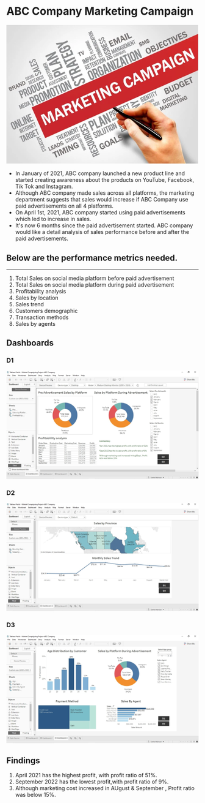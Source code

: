 # ABC Company Marketing Campaign
![](Marketing_campaign.webp)

- In January of 2021, ABC company launched a new product line and started creating awareness about the products on YouTube, Facebook, Tik Tok and Instagram.
- Although ABC company made sales across all platforms, the marketing department suggests that sales would increase if ABC Company use paid advertisements on all 4 platforms.
- On April 1st, 2021, ABC company started using paid advertisements which led to increase in sales.
- It's now 6 months since the paid advertisement started. ABC company would like a detail analysis of sales performance before and after the paid advertisements.

## Below are the performance metrics needed.
---
1. Total Sales on social media platform before paid advertisement
2. Total Sales on social media platform during paid advertisement
3. Profitability analysis
4. Sales by location
5. Sales trend
6. Customers demographic
7.  Transaction methods
8.  Sales by agents

## Dashboards
### D1               
![](D1.jpg)        
### D2               
![](D2.jpg)     
###  D3               
 ![](D3.jpg)     

## Findings
1. April 2021 has the highest profit, with profit ratio of 51%.
2. September 2022 has the lowest profit,with profit ratio of 9%.
3. Although marketing cost increased in AUgust & September , Profit ratio was below 15%.

  
